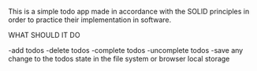 This is a simple todo app made in accordance with the SOLID principles in order to practice their implementation in software.

WHAT SHOULD IT DO

-add todos
-delete todos
-complete todos
-uncomplete todos
-save any change to the todos state in the file system or browser local storage